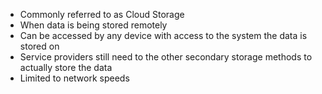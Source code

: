 - Commonly referred to as Cloud Storage
- When data is being stored remotely
- Can be accessed by any device with access to the system the data is stored on
- Service providers still need to the other secondary storage methods to actually store the data 
- Limited to network speeds
